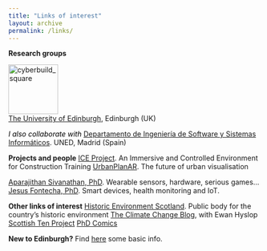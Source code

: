 ```yaml
---
title: "Links of interest"
layout: archive
permalink: /links/
---
```


<strong>Research groups</strong>
<div><a href="https://cyberbuild.eng.ed.ac.uk/"><img class="alignnone wp-image-118" src="https://beyondthepointclouds.files.wordpress.com/2015/11/cyberbuild_square.png?w=300" alt="cyberbuild_square" width="99" height="99" /></a></div>
<a href="http://www.ed.ac.uk" target="_blank" rel="noopener">The University of Edinburgh</a>, Edinburgh (UK)

<em><span style="color:#000000;">I also collaborate with</span></em>
<a href="http://www.issi.uned.es/">Departamento de </a><span class="style2"><a href="http://www.issi.uned.es/">Ingeniería de Software y Sistemas Informáticos</a>. UNED, Madrid (Spain)</span>

<strong>Projects and people</strong>
<a href="http://ice.hw.ac.uk/">ICE Project</a>. An Immersive and Controlled Environment for Construction Training
<a href="http://urbanplanar.com/">UrbanPlanAR</a>. The future of urban visualisation

<a href="http://http://apara.iotware.co.uk/">Aparajithan Sivanathan, PhD</a>. Wearable sensors, hardware, serious games...
<a href="http://http://http://jesusfontecha.name/">Jesus Fontecha, PhD</a>. Smart devices, health monitoring and IoT.

<strong>Other links of interest</strong>
<a href="http://www.historic-scotland.gov.uk/historicenvironmentscotland">Historic Environment Scotland</a>.  Public body for the country’s historic environment
<a href="http://climatechangeblog.historic-scotland.gov.uk/home/">The Climate Change Blog</a>, with Ewan Hyslop
<a href="http://www.scottishten.org/">Scottish Ten Project</a>
<a href="http://www.phdcomics.com/comics.php">PhD Comics</a>

<strong>New to Edinburgh?</strong>
Find <a title="newbies2018" href="https://beyondthepointclouds.files.wordpress.com/2018/06/newbies2018.pdf">here</a> some basic info.